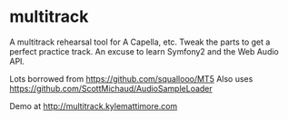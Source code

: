 multitrack
==========

A multitrack rehearsal tool for A Capella, etc. Tweak the parts to get a perfect practice track. 
An excuse to learn Symfony2 and the Web Audio API. 

Lots borrowed from https://github.com/squallooo/MT5 
Also uses https://github.com/ScottMichaud/AudioSampleLoader

Demo at http://multitrack.kylemattimore.com
